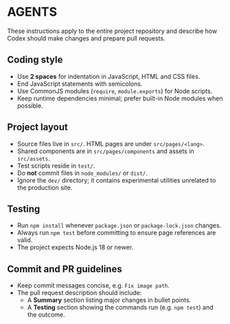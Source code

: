 # AGENTS

These instructions apply to the entire project repository and describe how Codex should make changes and prepare pull requests.

## Coding style
- Use **2 spaces** for indentation in JavaScript, HTML and CSS files.
- End JavaScript statements with semicolons.
- Use CommonJS modules (`require`, `module.exports`) for Node scripts.
- Keep runtime dependencies minimal; prefer built-in Node modules when possible.

## Project layout
- Source files live in `src/`. HTML pages are under `src/pages/<lang>`.
- Shared components are in `src/pages/components` and assets in `src/assets`.
- Test scripts reside in `test/`.
- Do **not** commit files in `node_modules/` or `dist/`.
- Ignore the `dev/` directory; it contains experimental utilities unrelated to
  the production site.

## Testing
- Run `npm install` whenever `package.json` or `package-lock.json` changes.
- Always run `npm test` before committing to ensure page references are valid.
- The project expects Node.js 18 or newer.

## Commit and PR guidelines
- Keep commit messages concise, e.g. `Fix image path`.
- The pull request description should include:
  - A **Summary** section listing major changes in bullet points.
  - A **Testing** section showing the commands run (e.g. `npm test`) and the outcome.

